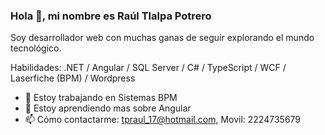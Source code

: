 ### Hola 👋, mi nombre es Raúl Tlalpa Potrero
Soy desarrollador web con muchas ganas de seguir explorando el mundo tecnológico.

Habilidades: .NET / Angular / SQL Server / C# / TypeScript / WCF / Laserfiche (BPM) / Wordpress

- 🔭 Estoy trabajando en Sistemas BPM 
- 🌱 Estoy aprendiendo mas sobre Angular
- 📫 Cómo contactarme: tpraul_17@hotmail.com, Movil: 2224735679
